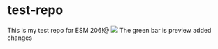 # test-repo

This is my test repo for ESM 206!@
![](https://octodex.github.com/images/filmtocats.png)
The green bar is  preview added changes 
